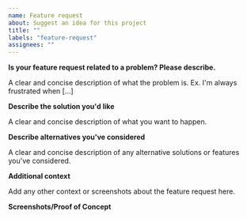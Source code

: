 ```yaml
---
name: Feature request
about: Suggest an idea for this project
title: ""
labels: "feature-request"
assignees: ""
---
```


**Is your feature request related to a problem? Please describe.**

A clear and concise description of what the problem is. Ex. I'm always frustrated when [...]

**Describe the solution you'd like**

A clear and concise description of what you want to happen.

**Describe alternatives you've considered**

A clear and concise description of any alternative solutions or features you've considered.

**Additional context**

Add any other context or screenshots about the feature request here.

**Screenshots/Proof of Concept**

<!-- Use a website like Imgur to add your image, alternatively you can also upload from your device as well.-->
